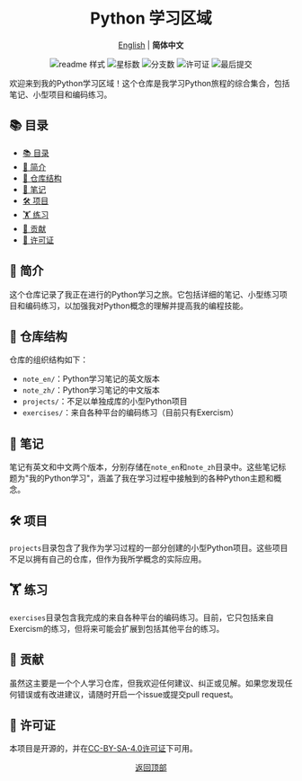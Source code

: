 <div align="center">
  <h1>Python 学习区域</h1>
  <p>
    <a href="README.md">English</a> |
    <b>简体中文</b>
  </p>

  <!-- 徽章 -->
  <p>
    <img src="https://img.shields.io/badge/readme%20style-standard-brightgreen.svg?style=flat-square" alt="readme 样式">
    <img src="https://img.shields.io/github/stars/exusiaiwei/area-python-learning" alt="星标数">
    <img src="https://img.shields.io/github/forks/exusiaiwei/area-python-learning" alt="分支数">
    <img src="https://img.shields.io/github/license/exusiaiwei/area-python-learning" alt="许可证">
    <img src="https://img.shields.io/github/last-commit/exusiaiwei/area-python-learning" alt="最后提交">
  </p>
</div>

欢迎来到我的Python学习区域！这个仓库是我学习Python旅程的综合集合，包括笔记、小型项目和编码练习。

## 📚 目录

- [📚 目录](#-目录)
- [🌟 简介](#-简介)
- [📁 仓库结构](#-仓库结构)
- [📝 笔记](#-笔记)
- [🛠️ 项目](#️-项目)
- [🏋️ 练习](#️-练习)
- [🤝 贡献](#-贡献)
- [📄 许可证](#-许可证)

## 🌟 简介

这个仓库记录了我正在进行的Python学习之旅。它包括详细的笔记、小型练习项目和编码练习，以加强我对Python概念的理解并提高我的编程技能。

## 📁 仓库结构

仓库的组织结构如下：

- `note_en/`：Python学习笔记的英文版本
- `note_zh/`：Python学习笔记的中文版本
- `projects/`：不足以单独成库的小型Python项目
- `exercises/`：来自各种平台的编码练习（目前只有Exercism）

## 📝 笔记

笔记有英文和中文两个版本，分别存储在`note_en`和`note_zh`目录中。这些笔记标题为"我的Python学习"，涵盖了我在学习过程中接触到的各种Python主题和概念。

## 🛠️ 项目

`projects`目录包含了我作为学习过程的一部分创建的小型Python项目。这些项目不足以拥有自己的仓库，但作为我所学概念的实际应用。

## 🏋️ 练习

`exercises`目录包含我完成的来自各种平台的编码练习。目前，它只包括来自Exercism的练习，但将来可能会扩展到包括其他平台的练习。

## 🤝 贡献

虽然这主要是一个个人学习仓库，但我欢迎任何建议、纠正或见解。如果您发现任何错误或有改进建议，请随时开启一个issue或提交pull request。

## 📄 许可证

本项目是开源的，并在[CC-BY-SA-4.0许可证](LICENSE)下可用。

<div align="center">
  <p>
    <a href="#python-学习区域">返回顶部</a>
  </p>
</div>